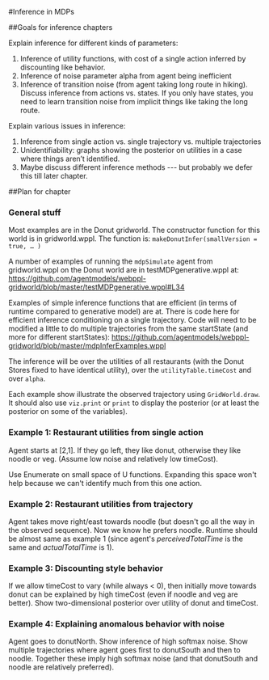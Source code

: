 #Inference in MDPs

##Goals for inference chapters

Explain inference for different kinds of parameters:
1.	Inference of utility functions, with cost of a single action inferred by discounting like behavior. 
2.	Inference of noise parameter alpha from agent being inefficient
3.	Inference of transition noise (from agent taking long route in hiking). Discuss inference from actions vs. states. If you only have states, you need to learn transition noise from implicit things like taking the long route.  

Explain various issues in inference:
1.	Inference from single action vs. single trajectory vs. multiple trajectories
2.	Unidentifiability: graphs showing the posterior on utilities in a case where things aren’t identified. 
3.	Maybe discuss different inference methods --- but probably we defer this till later chapter. 


##Plan for chapter

### General stuff
Most examples are in the Donut gridworld. The constructor function for this world is in gridworld.wppl. The function is:
`makeDonutInfer(smallVersion = true, … )` 

A number of examples of running the `mdpSimulate` agent from gridworld.wppl on the Donut world are in testMDPgenerative.wppl at:
https://github.com/agentmodels/webppl-gridworld/blob/master/testMDPgenerative.wppl#L34

Examples of simple inference functions that are efficient (in terms of runtime compared to generative model) are at. There is code here for efficient inference conditioning on a single trajectory. Code will need to be modified a little to do multiple trajectories from the same startState (and more for different startStates):
https://github.com/agentmodels/webppl-gridworld/blob/master/mdpInferExamples.wppl

The inference will be over the utilities of all restaurants (with the Donut Stores fixed to have identical utility), over the `utilityTable.timeCost` and over `alpha`. 

Each example show illustrate the observed trajectory using `GridWorld.draw`. It should also use `viz.print` or `print` to display the posterior (or at least the posterior on some of the variables). 

### Example 1: Restaurant utilities from single action
Agent starts at [2,1]. If they go left, they like donut, otherwise they like noodle or veg. (Assume low noise and relatively low timeCost).

Use Enumerate on small space of U functions. Expanding this space won't help because we can't identify much from this one action. 

### Example 2: Restaurant utilities from trajectory
Agent takes move right/east towards noodle (but doesn't go all the way in the observed sequence). Now we know he prefers noodle. Runtime should be almost same as example 1 (since agent's *perceivedTotalTime* is the same and *actualTotalTime* is 1).

### Example 3: Discounting style behavior
If we allow timeCost to vary (while always < 0), then initially move towards donut can be explained by high timeCost (even if noodle and veg are better). Show two-dimensional posterior over utility of donut and timeCost. 

### Example 4: Explaining anomalous behavior with noise
Agent goes to donutNorth. Show inference of high softmax noise.
Show multiple trajectories where agent goes first to donutSouth and then to noodle. Together these imply high softmax noise (and that donutSouth and noodle are relatively preferred). 

